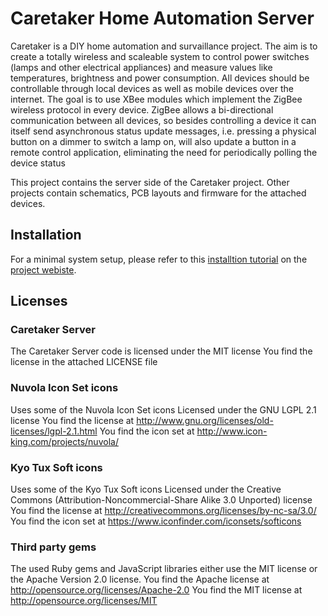 Caretaker Home Automation  Server
=================================

Caretaker is a DIY home automation and survaillance project. The aim is to create a totally wireless and scaleable
system to control power switches (lamps and other electrical appliances) and measure values like temperatures,
brightness and power consumption. All devices should be controllable through local devices as well as mobile
devices over the internet. The goal is to use XBee modules which implement the ZigBee wireless protocol in every
device. ZigBee allows a bi-directional communication between all devices, so besides controlling a device it can
itself send asynchronous status update messages, i.e. pressing a physical button on a dimmer to switch a lamp on,
will also update a button in a remote control application, eliminating the need for periodically polling the
device status

This project contains the server side of the Caretaker project. Other projects contain schematics, PCB layouts and
firmware for the attached devices.

Installation
------------

For a minimal system setup, please refer to this
[installtion tutorial](http://www.grappendorf.net/projects/caretaker/minimal-caretaker-setup-guide) on the
[project webiste](http://www.grappendorf.net/projects/caretaker).

Licenses
--------

### Caretaker Server

The Caretaker Server code is licensed under the MIT license
You find the license in the attached LICENSE file

### Nuvola Icon Set icons

Uses some of the Nuvola Icon Set icons
Licensed under the GNU LGPL 2.1 license
You find the license at http://www.gnu.org/licenses/old-licenses/lgpl-2.1.html
You find the icon set at http://www.icon-king.com/projects/nuvola/

### Kyo Tux Soft icons

Uses some of the Kyo Tux Soft icons
Licensed under the Creative Commons (Attribution-Noncommercial-Share Alike 3.0 Unported) license
You find the license at http://creativecommons.org/licenses/by-nc-sa/3.0/
You find the icon set at https://www.iconfinder.com/iconsets/softicons

### Third party gems

The used Ruby gems and JavaScript libraries either use the MIT license or the Apache Version 2.0 license.
You find the Apache license at http://opensource.org/licenses/Apache-2.0
You find the MIT license at http://opensource.org/licenses/MIT
